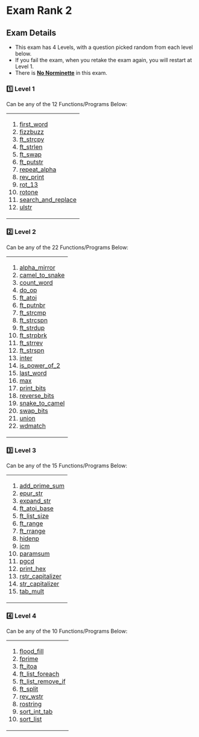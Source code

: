 # Exam Rank 2

## Exam Details

- This exam has 4 Levels, with a question picked random from each level below.
- If you fail the exam, when you retake the exam again, you will restart at Level 1.
- There is <ins>**No Norminette**</ins> in this exam.

### :one: Level 1
Can be any of the 12 Functions/Programs Below:
<table><tr><td>
  
1. [first_word](https://github.com/renancorlett/42---Exams/blob/main/Rank_2/Level_1/first_word.c)
2. [fizzbuzz](https://github.com/renancorlett/42---Exams/blob/main/Rank_2/Level_1/fizzbuss.c)
3. [ft_strcpy](https://github.com/renancorlett/42---Exams/blob/main/Rank_2/Level_1/ft_strcpy.c)
4. [ft_strlen](https://github.com/renancorlett/42---Exams/blob/main/Rank_2/Level_1/ft_strlen.c)
5. [ft_swap](https://github.com/renancorlett/42---Exams/blob/main/Rank_2/Level_1/ft_swap.c)
6. [ft_putstr](https://github.com/renancorlett/42---Exams/blob/main/Rank_2/Level_1/ft_putstr.c)
7. [repeat_alpha](https://github.com/renancorlett/42---Exams/blob/main/Rank_2/Level_1/repeat_alpha.c)
8. [rev_print](https://github.com/renancorlett/42---Exams/blob/main/Rank_2/Level_1/rev_print.c)
9. [rot_13](https://github.com/renancorlett/42---Exams/blob/main/Rank_2/Level_1/rot_13.c)
10. [rotone](https://github.com/renancorlett/42---Exams/blob/main/Rank_2/Level_1/rotone.c)
11. [search_and_replace](https://github.com/renancorlett/42---Exams/blob/main/Rank_2/Level_1/search_and_replace.c)
12. [ulstr](https://github.com/renancorlett/42---Exams/blob/main/Rank_2/Level_1/ulstr.c)
</td></tr></table>

### :two: Level 2
Can be any of the 22 Functions/Programs Below:
<table><tr><td>
  
1. [alpha_mirror](https://github.com/renancorlett/42---Exams/blob/main/Rank_2/Level_2/alpha_mirror.c)
2. [camel_to_snake](https://github.com/renancorlett/42---Exams/blob/main/Rank_2/Level_2/camel_to_snake.c)
3. [count_word](https://github.com/renancorlett/42---Exams/blob/main/Rank_2/Level_2/count_word.c)
4. [do_op](https://github.com/renancorlett/42---Exams/blob/main/Rank_2/Level_2/do_op.c)
5. [ft_atoi](https://github.com/renancorlett/42---Exams/blob/main/Rank_2/Level_2/ft_atoi.c)
6. [ft_putnbr](https://github.com/renancorlett/42---Exams/blob/main/Rank_2/Level_2/ft_putnbr.c)
7. [ft_strcmp](https://github.com/renancorlett/42---Exams/blob/main/Rank_2/Level_2/ft_strcmp.c)
8. [ft_strcspn](https://github.com/renancorlett/42---Exams/blob/main/Rank_2/Level_2/ft_strcspn.c)
9. [ft_strdup](https://github.com/renancorlett/42---Exams/blob/main/Rank_2/Level_2/ft_strdup.c)
10. [ft_strpbrk](https://github.com/renancorlett/42---Exams/blob/main/Rank_2/Level_2/ft_strpbrk.c)
11. [ft_strrev](https://github.com/renancorlett/42---Exams/blob/main/Rank_2/Level_2/ft_strrev.c)
12. [ft_strspn](https://github.com/renancorlett/42---Exams/blob/main/Rank_2/Level_2/ft_strspn.c)
13. [inter](https://github.com/renancorlett/42---Exams/blob/main/Rank_2/Level_2/inter.c)
14. [is_power_of_2](https://github.com/renancorlett/42---Exams/blob/main/Rank_2/Level_2/is_power_of_2.c)
15. [last_word](https://github.com/renancorlett/42---Exams/blob/main/Rank_2/Level_2/last_word.c)
16. [max](https://github.com/renancorlett/42---Exams/blob/main/Rank_2/Level_2/max.c)
17. [print_bits](https://github.com/renancorlett/42---Exams/blob/main/Rank_2/Level_2/print_bits.c)
18. [reverse_bits](https://github.com/renancorlett/42---Exams/blob/main/Rank_2/Level_2/reverse_bits.c)
19. [snake_to_camel](https://github.com/renancorlett/42---Exams/blob/main/Rank_2/Level_2/snake_to_camel.c)
20. [swap_bits](https://github.com/renancorlett/42---Exams/blob/main/Rank_2/Level_2/swap_bits.c)
21. [union](https://github.com/renancorlett/42---Exams/blob/main/Rank_2/Level_2/union.c)
22. [wdmatch](https://github.com/renancorlett/42---Exams/blob/main/Rank_2/Level_2/wdmatch.c)
</td></tr></table>

### :three: Level 3
Can be any of the 15 Functions/Programs Below:
<table><tr><td>
  
1. [add_prime_sum](https://github.com/renancorlett/42---Exams/blob/main/Rank_2/Level_3/add_prime_sum.c)
2. [epur_str](https://github.com/renancorlett/42---Exams/blob/main/Rank_2/Level_3/epur_str.c)
3. [expand_str](https://github.com/renancorlett/42---Exams/blob/main/Rank_2/Level_3/expand_str.c)
4. [ft_atoi_base](https://github.com/renancorlett/42---Exams/blob/main/Rank_2/Level_3/ft_atoi_base.c)
5. [ft_list_size](https://github.com/renancorlett/42---Exams/blob/main/Rank_2/Level_3/ft_list_size.c)
6. [ft_range](https://github.com/renancorlett/42---Exams/blob/main/Rank_2/Level_3/ft_range.c)
7. [ft_rrange](https://github.com/renancorlett/42---Exams/blob/main/Rank_2/Level_3/ft_rrange.c)
8. [hidenp](https://github.com/renancorlett/42---Exams/blob/main/Rank_2/Level_3/hidenp.c)
9. [icm](https://github.com/renancorlett/42---Exams/blob/main/Rank_2/Level_3/icm.c)
10. [paramsum](https://github.com/renancorlett/42---Exams/blob/main/Rank_2/Level_3/paramsum.c)
11. [pgcd](https://github.com/renancorlett/42---Exams/blob/main/Rank_2/Level_3/pgcd.c)
12. [print_hex](https://github.com/renancorlett/42---Exams/blob/main/Rank_2/Level_3/print_hex.c)
13. [rstr_capitalizer](https://github.com/renancorlett/42---Exams/blob/main/Rank_2/Level_3/rstr_capitalizer.c)
14. [str_capitalizer](https://github.com/renancorlett/42---Exams/blob/main/Rank_2/Level_3/str_capitalizer.c)
15. [tab_mult](https://github.com/renancorlett/42---Exams/blob/main/Rank_2/Level_3/tab_mult.c)
</td></tr></table>

### :four: Level 4
Can be any of the 10 Functions/Programs Below:
<table><tr><td>
  
1. [flood_fill](https://github.com/renancorlett/42---Exams/blob/main/Rank_2/Level_4/flood_fill.c)
2. [fprime](https://github.com/renancorlett/42---Exams/blob/main/Rank_2/Level_4/fprime.c)
3. [ft_itoa](https://github.com/renancorlett/42---Exams/blob/main/Rank_2/Level_4/ft_itoa.c)
4. [ft_list_foreach](https://github.com/renancorlett/42---Exams/blob/main/Rank_2/Level_4/ft_list_foreach.c)
5. [ft_list_remove_if](https://github.com/renancorlett/42---Exams/blob/main/Rank_2/Level_4/ft_list_remove.c)
6. [ft_split](https://github.com/renancorlett/42---Exams/blob/main/Rank_2/Level_4/ft_split.c)
7. [rev_wstr](https://github.com/renancorlett/42---Exams/blob/main/Rank_2/Level_4/rev_wstr.c)
8. [rostring](https://github.com/renancorlett/42---Exams/blob/main/Rank_2/Level_4/rostring.c)
9. [sort_int_tab](https://github.com/renancorlett/42---Exams/blob/main/Rank_2/Level_4/sort_int_tab.c)
10. [sort_list](https://github.com/renancorlett/42---Exams/blob/main/Rank_2/Level_4/sort_list.c)
</td></tr></table>

<br>

